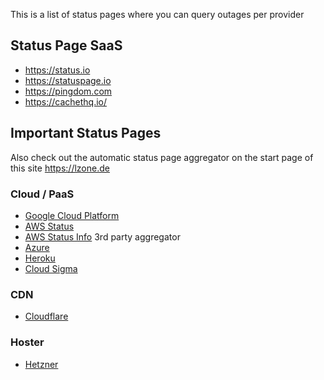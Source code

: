 This is a list of status pages where you can query outages per provider

## Status Page SaaS

- https://status.io
- https://statuspage.io
- https://pingdom.com
- https://cachethq.io/

## Important Status Pages
Also check out the automatic status page aggregator on the start page of this site https://lzone.de

### Cloud / PaaS

- [Google Cloud Platform](https://status.cloud.google.com)
- [AWS Status](https://status.aws.amazon.com/)
- [AWS Status Info](https://aws-status.info/) 3rd party aggregator
- [Azure](http://status.aws.amazon.com/)
- [Heroku](https://status.heroku.com/)
- [Cloud Sigma](http://status.cloudsigma.com/)

### CDN

- [Cloudflare](https://www.cloudflarestatus.com/)

### Hoster

- [Hetzner](https://www.hetzner-status.de/)
